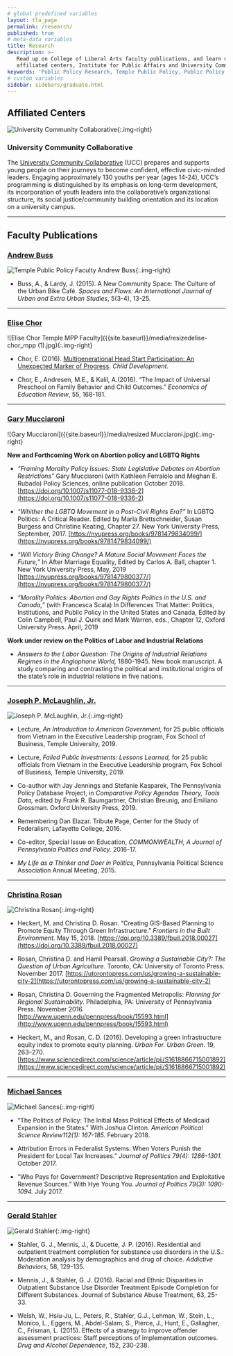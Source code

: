 ```yaml
---
# global predefined variables
layout: tla_page
permalink: /research/
published: true
# meta-data variables
title: Research
description: >-
   Read up on College of Liberal Arts faculty publications, and learn more about Temple University’s 
   affiliated centers, Institute for Public Affairs and University Community Collaborative.
keywords: 'Public Policy Research, Temple Public Policy, Public Policy Research'
# custom variables
sidebar: sidebars/graduate.html
---
```

## Affiliated Centers

![University Community Collaborative]({{site.baseurl}}/media/resized2UCC-youth-programming.jpg){:.img-right}
### University Community Collaborative
The [University Community Collaborative](http://uccollab.org/) (UCC) prepares and supports young people on their journeys to become confident, effective civic-minded leaders. Engaging approximately 130 youths per year (ages 14-24), UCC’s programming is distinguished by its emphasis on long-term development, its incorporation of youth leaders into the collaborative’s organizational structure, its social justice/community building orientation and its location on a university campus.

___

## Faculty Publications

### [Andrew Buss](http://andrewbuss.cgpublisher.com/) <br>
![Temple Public Policy Faculty Andrew Buss]({{site.baseurl}}/media/andrew-buss-mpp.jpg){:.img-right}

- Buss, A., & Lardy, J. (2015). A New Community Space: The Culture of the Urban Bike Café. _Spaces and Flows: An International Journal of Urban and Extra Urban Studies_, 5(3-4), 13-25.

___

### [Elise Chor](https://liberalarts.temple.edu/academics/faculty/chor-elise)
![Elise Chor Temple MPP Faculty]({{site.baseurl}}/media/resizedelise-chor_mpp (1).jpg){:.img-right}

- Chor, E. (2016). [Multigenerational Head Start Participation: An Unexpected Marker of Progress](http://onlinelibrary.wiley.com/doi/10.1111/cdev.12673/abstract).
  _Child Development_.

- Chor, E., Andresen, M.E., & Kalil, A.(2016). “The Impact of Universal Preschool on Family Behavior and Child Outcomes.” _Economics of Education Review_, 55, 168-181.

___

### [Gary Mucciaroni](https://liberalarts.temple.edu/academics/faculty/mucciaroni-gary)
![Gary Mucciaroni]({{site.baseurl}}/media/resized Mucciaroni.jpg){:.img-right}

**New and Forthcoming Work on Abortion policy and LGBTQ Rights**<br>
- _“Framing Morality Policy Issues: State Legislative Debates on Abortion Restrictions”_ Gary Mucciaroni (with Kathleen Ferraiolo and Meghan E. Rubado) Policy Sciences, online publication October 2018. [https://doi.org/10.1007/s11077-018-9336-2](https://doi.org/10.1007/s11077-018-9336-2)

- _“Whither the LGBTQ Movement in a Post-Civil Rights Era?”_ In LGBTQ Politics: A Critical Reader. Edited by Marla Brettschneider, Susan Burgess and Christine Keating, Chapter 27. New York University Press, September, 2017. [https://nyupress.org/books/9781479834099/](https://nyupress.org/books/9781479834099/)

- _“Will Victory Bring Change? A Mature Social Movement Faces the Future,”_ In After Marriage Equality, Edited by Carlos A. Ball, chapter 1. New York University Press, May, 2019 [https://nyupress.org/books/9781479800377/](https://nyupress.org/books/9781479800377/)

- _“Morality Politics: Abortion and Gay Rights Politics in the U.S. and Canada,”_ (with Francesca Scala) In Differences That Matter: Politics, Institutions, and Public Policy in the United States and Canada, Edited by Colin Campbell, Paul J. Quirk and Mark Warren, eds., Chapter 12, Oxford University Press. April, 2019<br>

**Work under review on the Politics of Labor and Industrial Relations**<br>
- _Answers to the Labor Question: The Origins of Industrial Relations Regimes in the Anglophone World,_ 1880-1945. New book manuscript. A study comparing and contrasting the political and institutional origins of the state’s role in industrial relations in five nations.

___

### [Joseph P. McLaughlin, Jr.](https://liberalarts.temple.edu/academics/faculty/mclaughlin-jr-joseph-p)
![Joseph P. McLaughlin, Jr.]({{site.baseurl}}/media/McLaughlin-th.jpeg){:.img-right}

- Lecture, _An Introduction to American Government,_ for 25 public officials from Vietnam in the Executive Leadership program, Fox School of Business, Temple University, 2019.
 
- Lecture, _Failed Public Investments: Lessons Learned,_ for 25 public officials from Vietnam in the Executive Leadership program, Fox School of Business, Temple University, 2019.

- Co-author with Jay Jennings and Stefanie Kasparek, The Pennsylvania Policy Database Project, in _Comparative Policy Agendas Theory, Tools Data,_ edited by Frank R. Baumgartner, Christian Breunig, and Emiliano Grossman. Oxford University Press, 2019.

- Remembering Dan Elazar. Tribute Page, Center for the Study of Federalism, Lafayette College, 2016.

- Co-editor, Special Issue on Education, _COMMONWEALTH, A Journal of Pennsylvania Politics and Policy._ 2016-17.

- _My Life as a Thinker and Doer in Politics,_ Pennsylvania Political Science Association Annual Meeting, 2015.

___

### [Christina Rosan](https://liberalarts.temple.edu/academics/faculty/rosan-christina)
![Christina Rosan]({{site.baseurl}}/media/christina-rosan.jpg){:.img-right}

- Heckert, M. and Christina D. Rosan. “Creating GIS-Based Planning to Promote Equity Through Green Infrastructure.” _Frontiers in the Built Environment._ May 15, 2018. [https://doi.org/10.3389/fbuil.2018.00027](https://doi.org/10.3389/fbuil.2018.00027)

- Rosan, Christina D. and Hamil Pearsall. _Growing a Sustainable City?: The Question of Urban Agriculture._ Toronto, CA: University of Toronto Press. November 2017. [https://utorontopress.com/us/growing-a-sustainable-city-2](https://utorontopress.com/us/growing-a-sustainable-city-2)

- Rosan, Christina D. Governing the Fragmented Metropolis: _Planning for Regional Sustainability._ Philadelphia, PA: University of Pennsylvania Press. November 2016. [http://www.upenn.edu/pennpress/book/15593.html](http://www.upenn.edu/pennpress/book/15593.html)

- Heckert, M., and Rosan, C. D. (2016). Developing a green infrastructure equity index to promote equity planning. _Urban For. Urban Green._ 19, 263–270. [https://www.sciencedirect.com/science/article/pii/S1618866715001892](https://www.sciencedirect.com/science/article/pii/S1618866715001892)

___

### [Michael Sances](https://liberalarts.temple.edu/academics/faculty/sances-michael)
![Michael Sances]({{site.baseurl}}/media/michaelsances.jpg){:.img-right}

- “The Politics of Policy: The Initial Mass Political Effects of Medicaid Expansion in the States.” With Joshua Clinton. _American Political Science Review112(1): 167-185._ February 2018. 

- Attribution Errors in Federalist Systems: When Voters Punish the President for Local Tax Increases.” _Journal of Politics 79(4): 1286-1301._ October 2017.

- “Who Pays for Government? Descriptive Representation and Exploitative Revenue Sources.” With Hye Young You. _Journal of Politics 79(3): 1090-1094._ July 2017.

___

### [Gerald Stahler](https://liberalarts.temple.edu/academics/faculty/stahler-gerald)
![Gerald Stahler]({{site.baseurl}}/media/gerald-stahler-mpp.jpg){:.img-right}

- Stahler, G. J., Mennis, J., & Ducette, J. P. (2016). Residential and outpatient treatment completion for substance use disorders in the U.S.: Moderation analysis by demographics and drug of choice. _Addictive Behaviors_, 58, 129-135.

- Mennis, J., & Stahler, G. J. (2016). Racial and Ethnic Disparities in Outpatient Substance Use Disorder Treatment Episode Completion for Different Substances. Journal of Substance Abuse Treatment, 63, 25-33.

- Welsh, W., Hsiu-Ju, L., Peters, R., Stahler, G.J., Lehman, W., Stein, L., Monico, L., Eggers, M., Abdel-Salam, S., Pierce, J., Hunt, E., Gallagher, C., Frisman, L. (2015). Effects of a strategy to improve offender assessment practices: Staff perceptions of implementation outcomes. _Drug and Alcohol Dependence_, 152, 230-238.
